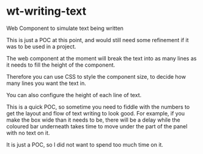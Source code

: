 # wt-writing-text

Web Component to simulate text being written

This is just a POC at this point, and would still need some refinement
if it was to be used in a project.

The web component at the moment will break the text into as many lines 
as it needs to fill the height of the component. 

Therefore you can use CSS to style the component size, to decide how many lines you want the text in.

You can also configure the height of each line of text.

This is a quick POC, so sometime you need to fiddle with the numbers to get the layout and flow of text writing to look good. For example, if you make the box wide than it needs to be, there will be a delay while the coloured bar underneath takes time to move under the part of the panel with no text on it.

It is just a POC, so I did not want to spend too much time on it.